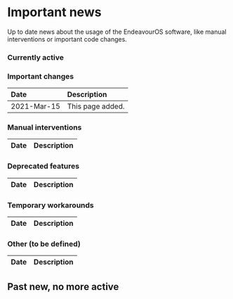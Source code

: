 # Important news
Up to date news about the usage of the EndeavourOS software, like manual interventions or important code changes.

### Currently active

### Important changes

Date | Description
:--- | :---
2021-Mar-15 | This page added.

### Manual interventions

Date | Description
:--- | :---

### Deprecated features

Date | Description
:--- | :---

### Temporary workarounds

Date | Description
:--- | :---

### Other (to be defined)

Date | Description
:--- | :---

## Past new, no more active
